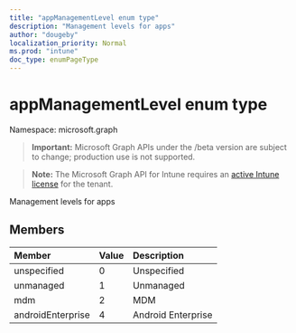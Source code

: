```yaml
---
title: "appManagementLevel enum type"
description: "Management levels for apps"
author: "dougeby"
localization_priority: Normal
ms.prod: "intune"
doc_type: enumPageType
---
```


# appManagementLevel enum type

Namespace: microsoft.graph

> **Important:** Microsoft Graph APIs under the /beta version are subject to change; production use is not supported.

> **Note:** The Microsoft Graph API for Intune requires an [active Intune license](https://go.microsoft.com/fwlink/?linkid=839381) for the tenant.

Management levels for apps

## Members
|Member|Value|Description|
|:---|:---|:---|
|unspecified|0|Unspecified|
|unmanaged|1|Unmanaged|
|mdm|2|MDM|
|androidEnterprise|4|Android Enterprise|




